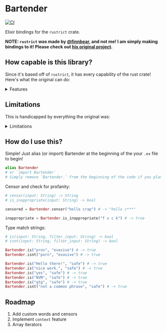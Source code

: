 # Bartender
[![CI](https://github.com/stalepretzels/bartender/actions/workflows/ci.yml/badge.svg)](https://github.com/stalepretzels/bartender/actions/workflows/ci.yml)

Elixir bindings for the `rustrict` crate.

**NOTE: `rustrict` was made by [@finnbear](https://github.com/finnbear), and not me! I am simply making bindings to it! Please check out [his original project](https://github.com/finnbear/rustrict).**

## How capable is this library?
Since it's based off of `rustrict`, it has every capability of the rust crate! Here's what the original can do:

<details>
<summary>Features</summary>

- Multiple types (profane, offensive, sexual, mean, spam)
- Multiple levels (mild, moderate, severe)
- Resistant to evasion
  - Alternative spellings (like "fck")
  - Repeated characters (like "craaaap")
  - Confusable characters (like 'ᑭ', '𝕡', and '🅿')
  - Spacing (like "c r_a-p")
  - Accents (like "pÓöp")
  - Bidirectional Unicode ([related reading](https://blog.rust-lang.org/2021/11/01/cve-2021-42574.html))
  - Self-censoring (like "f*ck")
  - Safe phrase list for known bad actors]
  - Censors invalid Unicode characters
  - Battle-tested in [Mk48.io](https://mk48.io)
- Resistant to false positives
  - One word (like "**ass**assin")
  - Two words (like "pu**sh it**")
- Flexible
  - Censor and/or analyze
  - Input `&str` or `Iterator<Item = char>`
  - Can track per-user state with `context` feature
  - Can add words with the `customize` feature
  - Accurately reports the width of Unicode via the `width` feature
  - Plenty of options
- Performant
  - O(n) analysis and censoring
  - No `regex` (uses custom trie)
  - 3 MB/s in `release` mode
  - 100 KB/s in `debug` mode

</details>

## Limitations
This is handicapped by everything the original was:
<details>
<summary>Limitations</summary>

- Mostly English/emoji
- Censoring removes most diacritics (accents)
- Does not detect right-to-left profanity while analyzing, so...
- Censoring forces Unicode to be left-to-right
- Doesn't understand context
- Not resistant to false positives affecting profanities added at runtime

</details>

## How do I use this?
Simple! Just alias (or import) Bartender at the beginning of the your `.ex` file to begin!
```elixir
alias Bartender
# or `import Bartender`
# Simply remove `Bartender.` from the beginning of the code if you plan on using import. 
```

Censor and check for profanity:
```elixir
# censor(input: String) -> String
# is_inappropriate(input: String) -> bool

censored = Bartender.censor("hello crap") # -> "hello c***"

inappropriate = Bartender.is_inappropriate("f u c k") # -> true
```

Type match strings:
```elixir
# is(input: String, filter_input: String) -> bool
# isnt(input: String, filter_input: String) -> bool

Bartender.is("pron", "evasive") # -> true
Bartender.isnt("porn", "evasive") # -> true

Bartender.is("Hello there!", "safe") # -> true
Bartender.is("nice work.", "safe") # -> true
Bartender.is("yes", "safe") # -> true
Bartender.is("NVM", "safe") # -> true
Bartender.is("gtg", "safe") # -> true
Bartender.isnt("not a common phrase", "safe") # -> true
```

## Roadmap
1. Add custom words and censors
2. Implement `context` feature
3. Array iterators
